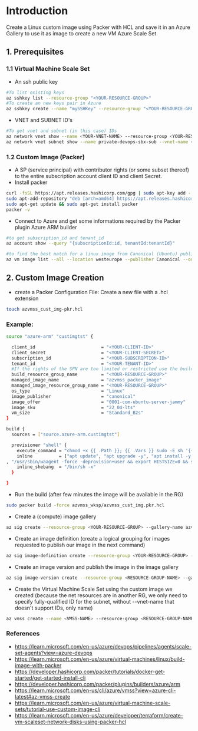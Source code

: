 # Introduction 
Create a Linux custom image using Packer with HCL and save it in an Azure Gallery to use it as image to create a new VM Azure Scale Set

## 1.	Prerequisites

### 1.1 Virtual Machine Scale Set

- An ssh public key

```bash
#To list existing keys
az sshkey list --resource-group "<YOUR-RESOURCE-GROUP>"
#To create an new keys pair in Azure
az sshkey create --name "mySSHKey" --resource-group "<YOUR-RESOURCE-GROUP>"
```
- VNET and SUBNET ID's

```bash
#To get vnet and subnet (in this case) IDs
az network vnet show --name <YOUR-VNET-NAME> --resource-group <YOUR-RESOURCE-GROUP> --query id --output tsv
az network vnet subnet show --name private-devops-sbx-sub --vnet-name <YOUR-VNET-NAME> --resource-group <YOUR-RESOURCE-GROUP> --query id --output tsv
```
### 1.2 Custom Image (Packer)

- A SP (service principal) with contributor rights (or some subset thereof) to the entire subscription account client ID and client Secret.
- Install packer
```bash
curl -fsSL https://apt.releases.hashicorp.com/gpg | sudo apt-key add -
sudo apt-add-repository "deb [arch=amd64] https://apt.releases.hashicorp.com $(lsb_release -cs) main"
sudo apt-get update && sudo apt-get install packer
packer -v
```
- Connect to Azure and get some informations required by the Packer plugin Azure ARM builder

```bash
#to get subscription_id and tenant_id
az account show --query "{subscriptionId:id, tenantId:tenantId}"
```

```bash
#to find the best match for a linux image from Canonical (Ubuntu) publisher and get image_offer, image_publisher and image_sku
az vm image list --all --location westeurope --publisher Canonical --output table --query "[].{Offer:offer, Sku:sku}" | sort -u
```
## 2.	Custom Image Creation

- create a Packer Configuration File: Create a new file with a .hcl extension
```bash
touch azvmss_cust_img-pkr.hcl
```
### Example:

```bash
source "azure-arm" "custimgtst" {

  client_id                         = "<YOUR-CLIENT-ID>"
  client_secret                     = "<YOUR-CLIENT-SECRET>"
  subscription_id                   = "<YOUR-SUBSCRIPTION-ID>"
  tenant_id                         = "<YOUR-TENANT-ID>"
  #If the rights of the SPN are too limited or restricted use the build_resource_group_name parameter - Specify an existing resource group to run the build in (location in combination with build_resource_group_name is not allowed).
  build_resource_group_name         = "<YOUR-RESOURCE-GROUP>"
  managed_image_name                = "azvmss_packer_image"
  managed_image_resource_group_name = "<YOUR-RESOURCE-GROUP>"
  os_type                           = "Linux"
  image_publisher                   = "canonical"
  image_offer                       = "0001-com-ubuntu-server-jammy"
  image_sku                         = "22_04-lts"
  vm_size                           = "Standard_B2s"
}

build {
  sources = ["source.azure-arm.custimgtst"]

  provisioner "shell" {
    execute_command = "chmod +x {{ .Path }}; {{ .Vars }} sudo -E sh '{{ .Path }}'"
    inline          = ["apt update", "apt upgrade -y", "apt install -y wget apt-transport-https software-properties-common unzip dotnet-sdk-6.0", "wget -q \"https://packages.microsoft.com/config/ubuntu/$(lsb_release -rs)/packages-microsoft-prod.deb\"", "dpkg -i packages-microsoft-prod.deb", "rm packages-microsoft-prod.deb", "add-apt-repository ppa:git-core/ppa", "apt update", "apt install -y powershell git"
, "/usr/sbin/waagent -force -deprovision+user && export HISTSIZE=0 && sync"]
    inline_shebang  = "/bin/sh -x"
  }

}
```
- Run the build (after few minutes the image will be available in the RG)
```bash
sudo packer build -force azvmss_wksp/azvmss_cust_img.pkr.hcl
```

- Create a (compute) image gallery
```bash
az sig create --resource-group <YOUR-RESOURCE-GROUP> --gallery-name azvmss_cust_img_gal
```

- Create an image definition (create a logical grouping for images requested to publish our image in the next command)
```bash
az sig image-definition create --resource-group <YOUR-RESOURCE-GROUP> --gallery-name azvmss_cust_img_gal --gallery-image-definition azvmss_cust_img_gal_def --publisher canonical --offer ubuntu-server-jammy --sku 22_04-lts --os-type Linux
```

- Create an image version and publish the image in the image gallery
```bash
az sig image-version create --resource-group <RESOURCE-GROUP-NAME> --gallery-name <GALLERY-NAME> --gallery-image-definition <IMAGE-DEFINITION-NAME> --gallery-image-version 1.0.0 --managed-image "/subscriptions/<SUBSCRIPTION-ID>/resourceGroups/<RESOURCE-GROUP-NAME>/providers/Microsoft.Compute/images/<IMAGE-NAME>"
```

- Create the Virtual Machine Scale Set using the custom image we created (because the net resources are in another RG, we only need to specify fully-qualified ID for the subnet, without --vnet-name that doesn't support IDs, only name)
```bash
az vmss create --name <VMSS-NAME> --resource-group <RESOURCE-GROUP-NAME> --image "/subscriptions/<SUBSCRIPTION-ID>/resourceGroups/<RESOURCE-GROUP-NAME>/providers/Microsoft.Compute/galleries/<GALLERY-NAME>/images/<IMAGE-DEFINITION-NAME>" --authentication-type SSH --ssh-key-value <PATH-TO-YOUR-SSH-KEY> --instance-count 2 --disable-overprovision --upgrade-policy-mode manual --single-placement-group false --platform-fault-domain-count 1 --subnet "/subscriptions/<SUBSCRIPTION-ID>/resourceGroups/<NETWORK-RESOURCE-GROUP>/providers/Microsoft.Network/virtualNetworks/<VNET-NAME>/subnets/<SUBNET-NAME>" --public-ip-address "" --load-balancer ""
```
### References

- https://learn.microsoft.com/en-us/azure/devops/pipelines/agents/scale-set-agents?view=azure-devops
- https://learn.microsoft.com/en-us/azure/virtual-machines/linux/build-image-with-packer
- https://developer.hashicorp.com/packer/tutorials/docker-get-started/get-started-install-cli
- https://developer.hashicorp.com/packer/plugins/builders/azure/arm
- https://learn.microsoft.com/en-us/cli/azure/vmss?view=azure-cli-latest#az-vmss-create
- https://learn.microsoft.com/en-us/azure/virtual-machine-scale-sets/tutorial-use-custom-image-cli
- https://learn.microsoft.com/en-us/azure/developer/terraform/create-vm-scaleset-network-disks-using-packer-hcl
